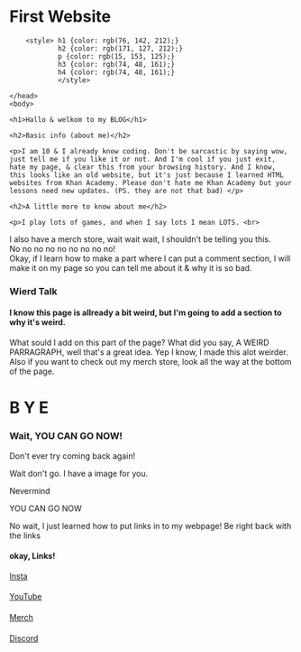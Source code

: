 # First Website
<!DOCTYPE html>
<html>
    <head>
        <meta charset="utf-8">
               
        <style> h1 {color: rgb(76, 142, 212);}
                h2 {color: rgb(171, 127, 212);} 
                p {color: rgb(15, 153, 125);}
                h3 {color: rgb(74, 48, 161);}
                h4 {color: rgb(74, 48, 161);}
                </style>
        
    </head>
    <body>

    <h1>Hallo & welkom to my BLOG</h1>
    
    <h2>Basic info (about me)</h2>
    
    <p>I am 10 & I already know coding. Don't be sarcastic by saying wow, just tell me if you like it or not. And I'm cool if you just exit, hate my page, & clear this from your browsing history. And I know, this looks like an old website, but it's just because I learned HTML websites from Khan Academy. Please don't hate me Khan Academy but your lessons need new updates. (PS. they are not that bad) </p>
    
    <h2>A little more to know about me</h2>
    
    <p>I play lots of games, and when I say lots I mean LOTS. <br>
 I also have a merch store, wait wait wait, I shouldn't be telling you this.<br>
 No no no no no no no no no!<br>
 Okay, if I learn how to make a part where I can put a comment section, I will make it on my page so you can tell me about it & why it is so bad.</p>

<h3>Wierd Talk</h3>

<h4> I know this page is allready a bit weird, but I'm going to add a section to why it's weird.</h4>

<p> What sould I add on this part of the page? What did you say, A WEIRD PARRAGRAPH, well that's a great idea. Yep I know, I made this alot weirder. Also if you want to check out my merch store, look all the way at the bottom of the page.<p>

<h1>B Y E</h1>
<h3> Wait, YOU CAN GO NOW!</h3>
<p> Don't ever try coming back again!</p> 
<p> Wait don't go. I have a image for you.</p>
<p> Nevermind </p>
<p> YOU CAN GO NOW </p>
<p> No wait, I just learned how to put links in to my webpage! Be right back with the links</p>
<h4>okay, Links!</h4>
<a href=">https://www.instagram.com/ohhnothing/">Insta</a>
<h4></h4>
<a href=">https://www.youtube.com/channel/UCKAbw6ciP26Q7PTBTfeEdIw?view_as=subscriber">YouTube</a>
<h4></h4>
<a href="https://teespring.com/stores/hermitcraft-and-more">Merch</a>
<h4></h4>
<a href="https://discord.gg/wKhhVsND">Discord</a>
</body>
</html>
